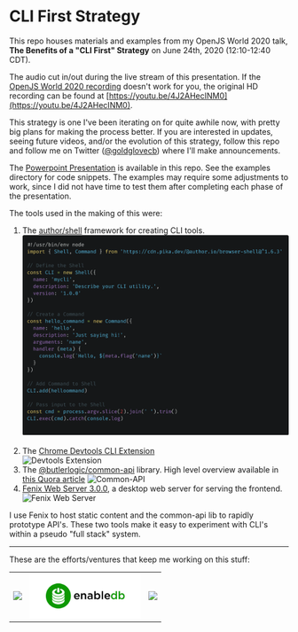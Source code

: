 # CLI First Strategy

This repo houses materials and examples from my OpenJS World 2020 talk, **The Benefits of a "CLI First" Strategy** on June 24th, 2020 (12:10-12:40 CDT).

The audio cut in/out during the live stream of this presentation. If the [OpenJS World 2020 recording](https://youtu.be/dw7ABwvFtdM) doesn't work for you, the original HD recording can be found at [https://youtu.be/4J2AHecINM0](https://youtu.be/4J2AHecINM0).

This strategy is one I've been iterating on for quite awhile now, with pretty big plans for making the process better. If you are interested in updates, seeing future videos, and/or the evolution of this strategy, follow this repo and follow me on Twitter ([@goldglovecb](https://twitter.com/goldglovecb)) where I'll make announcements.

The [Powerpoint Presentation](./presentation.pptx) is available in this repo. See the examples directory for code snippets. The examples may require some adjustments to work, since I did not have time to test them after completing each phase of the presentation.

The tools used in the making of this were:

1. The [author/shell](https://github.com/author/shell) framework for creating CLI tools.<br/>
    ![Browser Version](./images/shell-browser.png)<br/><br/>
1. The [Chrome Devtools CLI Extension](https://chrome.google.com/webstore/detail/cli/okpglddgmnblhbdpdcmodmacgcibgfkf)<br/>
    ![Devtools Extension](https://lh3.googleusercontent.com/WKZpJavmX4RRPyaVBFe6Vn88ZXJbjy9FCP_Mwyxo1JrWY78a9_Rh9c-sy4TawzIKy8xUmnXoxes=w640-h400-e365)
1. The [@butlerlogic/common-api](https://github.com/butlerlogic/common-api) library. High level overview available in [this Quora article](https://www.quora.com/q/knwgdmodjdvomgbj/Introducing-Common-API-for-Node-js)
    ![Common-API](https://qph.fs.quoracdn.net/main-qimg-f993f1bf76edc43fc5844d812f2f0c4b)
1. [Fenix Web Server 3.0.0](https://preview.fenixwebserver.com), a desktop web server for serving the frontend.
    ![Fenix Web Server](https://repository-images.githubusercontent.com/17832279/f65c1c80-8eb4-11e9-8b71-ea7f5b34828b)

I use Fenix to host static content and the common-api lib to rapidly prototype API's. These two tools make it easy to experiment with CLI's within a pseudo "full stack" system.

---

These are the efforts/ventures that keep me working on this stuff:

<table cellpadding="10" cellspacing="0" border="0">
  <tr>
     <td><a href="https://metadoc.io"><img src="https://github.com/coreybutler/staticassets/raw/master/sponsors/metadoclogobig.png" width="200px"/></a></td>
     <td><a href="https://enabledb.com"><img src="https://github.com/coreybutler/staticassets/raw/master/images/logos/logo_enabledb_w_text.png" width="200px"/></a></td>
     <td><a href="https://butlerlogic.com"><img src="https://github.com/coreybutler/staticassets/raw/master/sponsors/butlerlogic_logo.png" width="200px"/></a></td>
  </tr>
</table>
